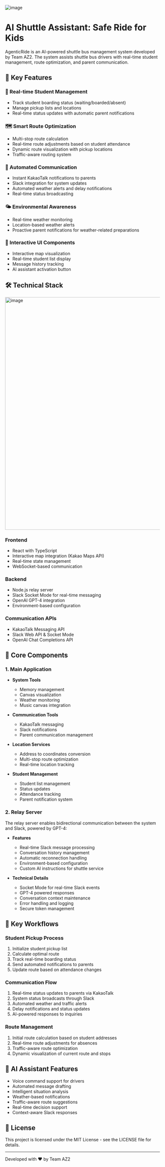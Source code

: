 ![image](https://github.com/user-attachments/assets/653aa5af-9e0e-4dbc-864b-67494ff9dd0d)

# AI Shuttle Assistant: Safe Ride for Kids

AgenticRide is an AI-powered shuttle bus management system developed by Team AZ2. The system assists shuttle bus drivers with real-time student management, route optimization, and parent communication.

## 🚀 Key Features

### 🎯 Real-time Student Management

- Track student boarding status (waiting/boarded/absent)
- Manage pickup lists and locations
- Real-time status updates with automatic parent notifications

### 🗺️ Smart Route Optimization

- Multi-stop route calculation
- Real-time route adjustments based on student attendance
- Dynamic route visualization with pickup locations
- Traffic-aware routing system

### 📱 Automated Communication

- Instant KakaoTalk notifications to parents
- Slack integration for system updates
- Automated weather alerts and delay notifications
- Real-time status broadcasting

### 🌤️ Environmental Awareness

- Real-time weather monitoring
- Location-based weather alerts
- Proactive parent notifications for weather-related preparations

### 🎨 Interactive UI Components

- Interactive map visualization
- Real-time student list display
- Message history tracking
- AI assistant activation button

## 🛠️ Technical Stack

<img width="754" alt="image" src="https://github.com/user-attachments/assets/7d01db47-f15c-4968-952e-c7cd7529e41e" />

### Frontend

- React with TypeScript
- Interactive map integration (Kakao Maps API)
- Real-time state management
- WebSocket-based communication

### Backend

- Node.js relay server
- Slack Socket Mode for real-time messaging
- OpenAI GPT-4 integration
- Environment-based configuration

### Communication APIs

- KakaoTalk Messaging API
- Slack Web API & Socket Mode
- OpenAI Chat Completions API

## 🔧 Core Components

### 1. Main Application

- **System Tools**

  - Memory management
  - Canvas visualization
  - Weather monitoring
  - Music canvas integration

- **Communication Tools**

  - KakaoTalk messaging
  - Slack notifications
  - Parent communication management

- **Location Services**

  - Address to coordinates conversion
  - Multi-stop route optimization
  - Real-time location tracking

- **Student Management**
  - Student list management
  - Status updates
  - Attendance tracking
  - Parent notification system

### 2. Relay Server

The relay server enables bidirectional communication between the system and Slack, powered by GPT-4:

- **Features**

  - Real-time Slack message processing
  - Conversation history management
  - Automatic reconnection handling
  - Environment-based configuration
  - Custom AI instructions for shuttle service

- **Technical Details**
  - Socket Mode for real-time Slack events
  - GPT-4 powered responses
  - Conversation context maintenance
  - Error handling and logging
  - Secure token management

## 🌟 Key Workflows

### Student Pickup Process

1. Initialize student pickup list
2. Calculate optimal route
3. Track real-time boarding status
4. Send automated notifications to parents
5. Update route based on attendance changes

### Communication Flow

1. Real-time status updates to parents via KakaoTalk
2. System status broadcasts through Slack
3. Automated weather and traffic alerts
4. Delay notifications and status updates
5. AI-powered responses to inquiries

### Route Management

1. Initial route calculation based on student addresses
2. Real-time route adjustments for absences
3. Traffic-aware route optimization
4. Dynamic visualization of current route and stops

## 🤖 AI Assistant Features

- Voice command support for drivers
- Automated message drafting
- Intelligent situation analysis
- Weather-based notifications
- Traffic-aware route suggestions
- Real-time decision support
- Context-aware Slack responses

## 📝 License

This project is licensed under the MIT License - see the LICENSE file for details.

---

Developed with ❤️ by Team AZ2
